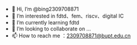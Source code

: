 - 👋 Hi, I’m @bing2309708871
- 👀 I’m interested in fdtd、fem、riscv、digital IC
- 🌱 I’m currently learning fdtd
- 💞️ I’m looking to collaborate on ...
- 📫 How to reach me ：2309708871@bupt.edu.cn

<!---
bing2309708871/bing2309708871 is a ✨ special ✨ repository because its `README.md` (this file) appears on your GitHub profile.
You can click the Preview link to take a look at your changes.
--->
